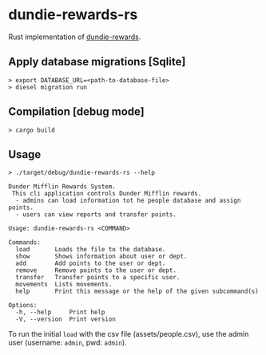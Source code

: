 # dundie-rewards-rs

Rust implementation of [dundie-rewards](https://github.com/rochacbruno/dundie-rewards).

## Apply database migrations [Sqlite]

```
> export DATABASE_URL=<path-to-database-file>
> diesel migration run
```

## Compilation [debug mode]

```
> cargo build
```

## Usage

```
> ./target/debug/dundie-rewards-rs --help

Dunder Mifflin Rewards System.
 This cli application controls Dunder Mifflin rewards.
  - admins can load information tot he people database and assign points.
  - users can view reports and transfer points.

Usage: dundie-rewards-rs <COMMAND>

Commands:
  load       Loads the file to the database.
  show       Shows information about user or dept.
  add        Add points to the user or dept.
  remove     Remove points to the user or dept.
  transfer   Transfer points to a specific user.
  movements  Lists movements.
  help       Print this message or the help of the given subcommand(s)

Options:
  -h, --help     Print help
  -V, --version  Print version
```

To run the initial `load` with the csv file (assets/people.csv), use the admin user (username: `admin`, pwd: `admin`).